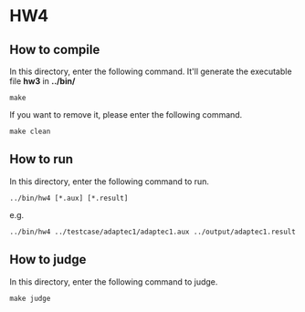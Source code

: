 # HW4

## How to compile

In this directory, enter the following command. It'll generate the executable file **hw3** in **../bin/**

```shell
make
```

If you want to remove it, please enter the following command.

```shell
make clean
```

## How to run

In this directory, enter the following command to run.

```shell
../bin/hw4 [*.aux] [*.result]
```

e.g.

```shell
../bin/hw4 ../testcase/adaptec1/adaptec1.aux ../output/adaptec1.result
```

## How to judge

In this directory, enter the following command to judge.

```shell
make judge
```
